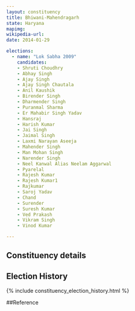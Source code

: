 ```yaml
---
layout: constituency
title: Bhiwani-Mahendragarh
state: Haryana
mapimg: 
wikipedia-url: 
date: 2014-01-29

elections: 
  - name: "Lok Sabha 2009"
    candidates: 
    - Shruti Choudhry 
    - Abhay Singh 
    - Ajay Singh 
    - Ajay Singh Chautala 
    - Anil Kaushik 
    - Birender Singh 
    - Dharmender Singh 
    - Puranmal Sharma 
    - Er Mahabir Singh Yadav 
    - Hansraj 
    - Harish Kumar 
    - Jai Singh 
    - Jaimal Singh 
    - Laxmi Narayan Aseeja 
    - Mahender Singh 
    - Man Mohan Singh 
    - Narender Singh 
    - Neel Kanwal Alias Neelam Aggarwal 
    - Pyarelal 
    - Rajesh Kumar 
    - Rajesh Kumar1 
    - Rajkumar 
    - Saroj Yadav 
    - Chand 
    - Surender 
    - Suresh Kumar 
    - Ved Prakash 
    - Vikram Singh 
    - Vinod Kumar 

---
```

## Constituency details


## Election History
{% include constituency_election_history.html %}

##Reference
